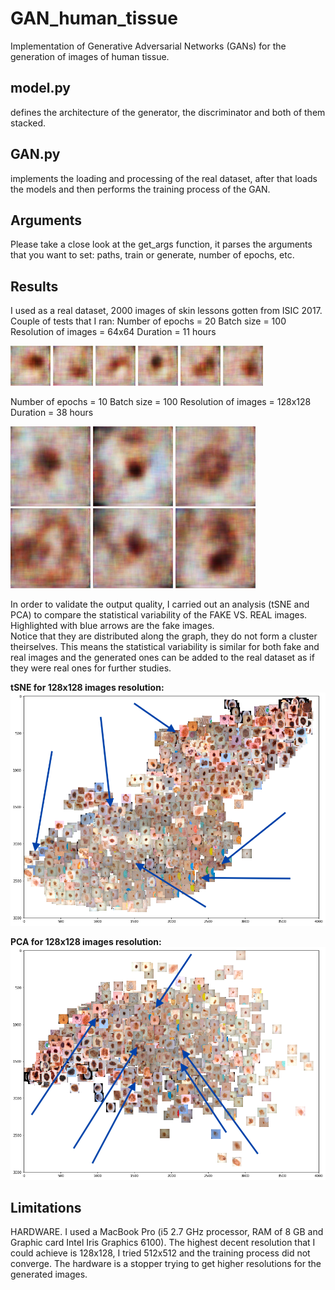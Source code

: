 # GAN_human_tissue
Implementation of Generative Adversarial Networks (GANs) for the generation of images of human tissue.

## model.py
defines the architecture of the generator, the discriminator and both of them stacked.
## GAN.py
implements the loading and processing of the real dataset, after that loads the models and then performs the training process of the GAN.

## Arguments
Please take a close look at the get_args function, it parses the arguments that you want to set: paths, train or generate, number of epochs, etc. 

## Results
I used as a real dataset, 2000 images of skin lessons gotten from ISIC 2017.  
Couple of tests that I ran:
Number of epochs = 20 
Batch size = 100
Resolution of images = 64x64 
Duration = 11 hours

![alt text](https://github.com/pjsegcab/GAN_human_tissue/blob/master/64x64/10.jpg) ![alt text](https://github.com/pjsegcab/GAN_human_tissue/blob/master/64x64/11.jpg) ![alt text](https://github.com/pjsegcab/GAN_human_tissue/blob/master/64x64/14.jpg) ![alt text](https://github.com/pjsegcab/GAN_human_tissue/blob/master/64x64/19.jpg) ![alt text](https://github.com/pjsegcab/GAN_human_tissue/blob/master/64x64/20.jpg) ![alt text](https://github.com/pjsegcab/GAN_human_tissue/blob/master/64x64/21.jpg)

Number of epochs = 10
Batch size = 100
Resolution of images = 128x128 
Duration = 38 hours

![alt text](https://github.com/pjsegcab/GAN_human_tissue/blob/master/128x128/11.jpg) ![alt text](https://github.com/pjsegcab/GAN_human_tissue/blob/master/128x128/18.jpg) ![alt text](https://github.com/pjsegcab/GAN_human_tissue/blob/master/128x128/19.jpg) ![alt text](https://github.com/pjsegcab/GAN_human_tissue/blob/master/128x128/20.jpg) ![alt text](https://github.com/pjsegcab/GAN_human_tissue/blob/master/128x128/22.jpg) ![alt text](https://github.com/pjsegcab/GAN_human_tissue/blob/master/128x128/23.jpg)  

In order to validate the output quality, I carried out an analysis (tSNE and PCA) to compare the statistical variability of the FAKE VS. REAL images. Highlighted with blue arrows are the fake images.  
Notice that they are distributed along the graph, they do not form a cluster theirselves. This means the statistical variability is similar for both fake and real images and the generated ones can be added to the real dataset as if they were real ones for further studies.  

__tSNE for 128x128 images resolution:__  
![alt text](https://github.com/pjsegcab/GAN_human_tissue/blob/master/Validation/tSNE_128px.png)  

__PCA for 128x128 images resolution:__  
![alt text](https://github.com/pjsegcab/GAN_human_tissue/blob/master/Validation/PCA_128px.png)  


## Limitations
HARDWARE. I used a MacBook Pro (i5 2.7 GHz processor, RAM of 8 GB and Graphic card Intel Iris Graphics 6100). The highest decent resolution that I could achieve is 128x128, I tried 512x512 and the training process did not converge. The hardware is a stopper trying to get higher resolutions for the generated images.




